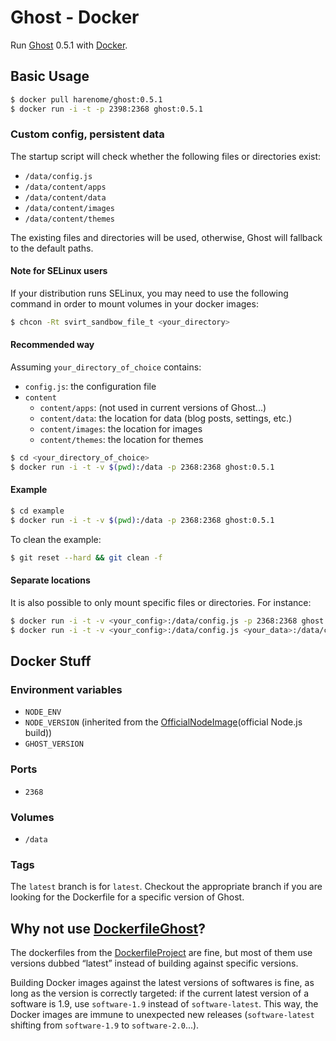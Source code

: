 Ghost - Docker
==============

Run [Ghost][] 0.5.1 with [Docker][].

Basic Usage
-----------

```bash
$ docker pull harenome/ghost:0.5.1
$ docker run -i -t -p 2398:2368 ghost:0.5.1
```

### Custom config, persistent data

The startup script will check whether the following files or directories exist:
- ```/data/config.js```
- ```/data/content/apps```
- ```/data/content/data```
- ```/data/content/images```
- ```/data/content/themes```

The existing files and directories will be used, otherwise, Ghost will fallback
to the default paths.

#### Note for SELinux users

If your distribution runs SELinux, you may need to use the following command in
order to mount volumes in your docker images:

```bash
$ chcon -Rt svirt_sandbow_file_t <your_directory>
```

#### Recommended way

Assuming ```your_directory_of_choice``` contains:
- ```config.js```: the configuration file
- ```content```
    - ```content/apps```: (not used in current versions of Ghost...)
    - ```content/data```: the location for data (blog posts, settings, etc.)
    - ```content/images```: the location for images
    - ```content/themes```: the location for themes

```bash
$ cd <your_directory_of_choice>
$ docker run -i -t -v $(pwd):/data -p 2368:2368 ghost:0.5.1
```

#### Example

```bash
$ cd example
$ docker run -i -t -v $(pwd):/data -p 2368:2368 ghost:0.5.1
```

To clean the example:
```bash
$ git reset --hard && git clean -f
```


#### Separate locations
It is also possible to only mount specific files or directories. For instance:

```bash
$ docker run -i -t -v <your_config>:/data/config.js -p 2368:2368 ghost:0.5.1
$ docker run -i -t -v <your_config>:/data/config.js <your_data>:/data/content/data -p 2368:2368 ghost:0.5.1
```

Docker Stuff
------------
### Environment variables
- ```NODE_ENV```
- ```NODE_VERSION``` (inherited from the [OfficialNodeImage](official Node.js build))
- ```GHOST_VERSION```

### Ports
- ```2368```

### Volumes
- ```/data```

### Tags
The ```latest``` branch is for ```latest```. Checkout the appropriate branch if
you are looking for the Dockerfile for a specific version of Ghost.

Why not use [DockerfileGhost](dockerfile/ghost)?
------------------------------------------------

The dockerfiles from the [DockerfileProject][] are fine, but most of them use
versions dubbed “latest” instead of building against specific versions.

Building Docker images against the latest versions of softwares is fine, as long
as the version is correctly targeted: if the current latest version of a software
is 1.9, use ```software-1.9``` instead of ```software-latest```. This way, the
Docker images are immune to unexpected new releases (```software-latest``` shifting
from ```software-1.9``` to ```software-2.0```...).

[Ghost]: https://ghost.org/
[Docker]: https://www.docker.com/
[OfficialNodeImage]: https://registry.hub.docker.com/_/node/
[DockerfileGhost]: https://dockerfile.github.io/#/ghost
[DockerfileProject]: https://dockerfile.github.io
